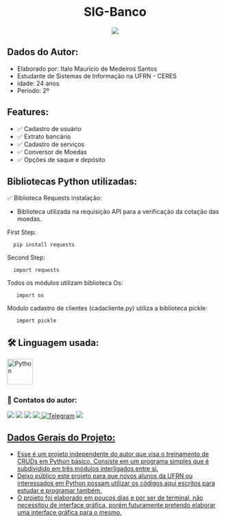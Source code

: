 
<h1 align="center"> SIG-Banco </h1>

<p align="center">
<img src="http://img.shields.io/static/v1?label=STATUS&message=%20FINALIZADO&color=GREEN&style=for-the-badge"/>
</p>


## Dados do Autor:
* Elaborado por: Italo Mauricio de Medeiros Santos
*  Estudante de Sistemas de Informação na UFRN - CERES
*  idade: 24 anos
* Período: 2º


## Features:

- ✅ Cadastro de usuário
- ✅ Extrato bancário
- ✅ Cadastro de serviços
- ✅ Conversor de Moedas
- ✅ Opções de saque e depósito

## Bibliotecas Python utilizadas:

✅ Biblioteca Requests instalação:

* Biblioteca utilizada na requisição API para a verificação da cotação das moedas.

First Step:

      pip install requests
      
Second Step:

      import requests
    


Todos os módulos utilizam biblioteca Os:

       import os
       
  
Módulo cadastro de clientes (cadacliente.py) utiliza a biblioteca pickle:
       
       import pickle
    
    
    
    
## :hammer_and_wrench: Linguagem usada:
<div>
  <img src="https://cdn.jsdelivr.net/gh/devicons/devicon/icons/python/python-original.svg" title="Python" alt="Python" width="60" height="60"/>&nbsp;

### :calling: Contatos do autor:
<div>

[<img src = "https://img.shields.io/badge/instagram-%23E4405F.svg?&style=for-the-badge&logo=instagram&logoColor=white">](https://www.instagram.com/italomauricio1/) <a href = "mailto:italomauricio98@gmail.com"><img src="https://img.shields.io/badge/Gmail-D14836?style=for-the-badge&logo=gmail&logoColor=white" target="_blank"></a> [<img src="https://img.shields.io/badge/twitter-%231DA1F2.svg?&style=for-the-badge&logo=twitter&logoColor=white" />](https://twitter.com/USERNAME)  [<img src="https://img.shields.io/badge/linkedin-%230077B5.svg?&style=for-the-badge&logo=linkedin&logoColor=white" />](https://www.linkedin.com/in/italo-mauricio-26b76b15a/)<a id="telegram" href="https://t.me/italomauricio1" target="_blank">  ![Telegram](https://img.shields.io/static/v1?style=for-the-badge&message=Telegram&color=26A5E4&logo=Telegram&logoColor=FFFFFF&label=)</a>  <a id="codersrank" href="https://profile.codersrank.io/user/italo-mauricio" target="_blank">
  <img src= "https://img.shields.io/static/v1?style=for-the-badge&message=CodersRank&color=67A4AC&logo=CodersRank&logoColor=FFFFFF&label=">

## Dados Gerais do Projeto:

* Esse é um projeto independente do autor que visa o treinamento de CRUDs em Python básico. Consiste em um programa simples que é subdividido em três módulos interligados entre si.
* Deixo público este projeto para que novos alunos da UFRN ou interessados em Python possam utilizar os códigos aqui escritos para estudar e programar também.
* O projeto foi elaborado em poucos dias e por ser de terminal, não necessitou de interface gráfica, porém futuramente pretendo elaborar uma interface gráfica para o mesmo.
